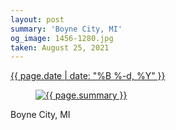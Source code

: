 ```yaml
---
layout: post
summary: 'Boyne City, MI'
og_image: 1456-1280.jpg
taken: August 25, 2021
---
```


<div class="post">
 <time>
  <a href="/1456">
   {{ page.date | date: "%B %-d, %Y" }}
  </a>
 </time>
 <a href="/1456">
  <figure data-taken="8/25/2021">
   <img alt="{{ page.summary }}" sizes="(min-width: 700px) 50vw, calc(100vw - 2rem)" src="{{ site.assets_url }}/1456-640.jpg" srcset="{{ site.assets_url }}/1456-320.jpg 320w, {{ site.assets_url }}/1456-640.jpg 640w, {{ site.assets_url }}/1456-960.jpg 960w, {{ site.assets_url }}/1456-1280.jpg 1280w"/>
  </figure>
 </a>
 <span>
  Boyne City, MI
 </span>
</div>
